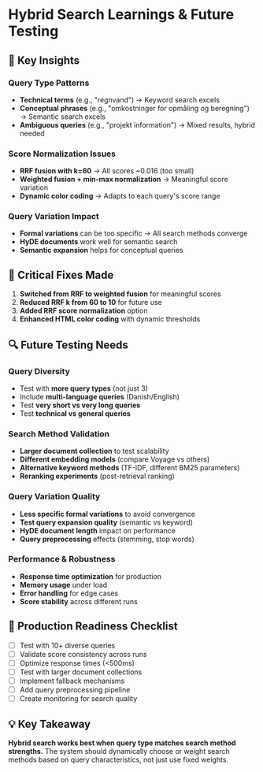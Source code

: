 # Hybrid Search Learnings & Future Testing

## 🎯 Key Insights

### **Query Type Patterns**
- **Technical terms** (e.g., "regnvand") → Keyword search excels
- **Conceptual phrases** (e.g., "omkostninger for opmåling og beregning") → Semantic search excels  
- **Ambiguous queries** (e.g., "projekt information") → Mixed results, hybrid needed

### **Score Normalization Issues**
- **RRF fusion with k=60** → All scores ~0.016 (too small)
- **Weighted fusion + min-max normalization** → Meaningful score variation
- **Dynamic color coding** → Adapts to each query's score range

### **Query Variation Impact**
- **Formal variations** can be too specific → All search methods converge
- **HyDE documents** work well for semantic search
- **Semantic expansion** helps for conceptual queries

## 🚨 Critical Fixes Made

1. **Switched from RRF to weighted fusion** for meaningful scores
2. **Reduced RRF k from 60 to 10** for future use
3. **Added RRF score normalization** option
4. **Enhanced HTML color coding** with dynamic thresholds

## 🔍 Future Testing Needs

### **Query Diversity**
- Test with **more query types** (not just 3)
- Include **multi-language queries** (Danish/English)
- Test **very short vs very long queries**
- Test **technical vs general queries**

### **Search Method Validation**
- **Larger document collection** to test scalability
- **Different embedding models** (compare Voyage vs others)
- **Alternative keyword methods** (TF-IDF, different BM25 parameters)
- **Reranking experiments** (post-retrieval ranking)

### **Query Variation Quality**
- **Less specific formal variations** to avoid convergence
- **Test query expansion quality** (semantic vs keyword)
- **HyDE document length** impact on performance
- **Query preprocessing** effects (stemming, stop words)

### **Performance & Robustness**
- **Response time optimization** for production
- **Memory usage** under load
- **Error handling** for edge cases
- **Score stability** across different runs

## 🎯 Production Readiness Checklist

- [ ] Test with 10+ diverse queries
- [ ] Validate score consistency across runs
- [ ] Optimize response times (<500ms)
- [ ] Test with larger document collections
- [ ] Implement fallback mechanisms
- [ ] Add query preprocessing pipeline
- [ ] Create monitoring for search quality

## 💡 Key Takeaway

**Hybrid search works best when query type matches search method strengths.** The system should dynamically choose or weight search methods based on query characteristics, not just use fixed weights. 